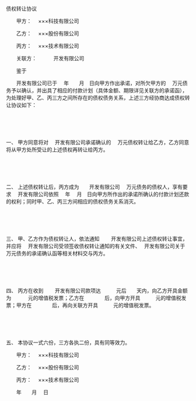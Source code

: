



债权转让协议



 

　　甲方：　 ×××科技有限公司

　　乙方：　 ×××股份有限公司　

　　丙方：　 ×××技术有限公司　　

　　关联方：　　　 开发有限公司　　

　　鉴于　　　

　　开发有限公司已于　 年　　月　日向甲方作出承诺，对所欠甲方的　 万元债务予以确认，并出具了相应的付款计划（具体金额、期限详见关联方的承诺函），为处理好甲、乙、丙三方之间所存在的债权债务关系，上述三方经协商达成债权转让协议如下：

　　

　　

一、
甲方同意将对　 开发有限公司承诺确认的　 万元债权转让给乙方，乙方同意将从甲方处所受让的上述债权再转让给丙方。

　　

　　

二、
上述债权转让后，丙方成为　　开发有限公司　 万元债务的债权人，享有要求　 开发有限公司依照　 年　 月　日向甲方所作出的承诺所确认的付款计划还款的权利；同时甲、乙、丙三方间相应的债权债务关系消灭。

　　

　　

三、
甲、乙方作为债权转让人，依法通知　　 开发有限公司上述债权转让事宜，并应将　 开发有限公司受领签收债权转让通知的有关文件、　 开发有限公司关于　　万元债务的承诺确认函等相关材料交与丙方。

　　

　　

四、
丙方在收到　　 开发有限公司款项达　　　元后　　天内，向乙方开具金额为　　　 元的增值税发票；乙方在　　　　后，向甲方开具　　　元的增值税发票；甲方在　　　　后，再向关联方开具　　　元的增值税发票。

　　

　　

五、
本协议一式六份，三方各执二份，具有同等效力。

　　甲方：　 ×××科技有限公司

　　乙方：　 ×××股份有限公司 

　　丙方：　 ×××技术有限公司

　　年　　月　 日